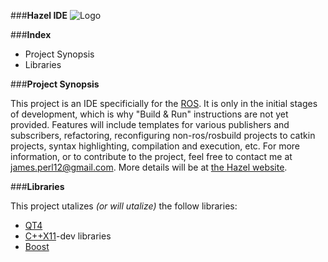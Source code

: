 ###**Hazel IDE**
![Logo](https://github.com/K-Engineering/Hazel/blob/master/images/hazel.jpg)

###**Index**

- Project Synopsis
- Libraries


###**Project Synopsis**

This project is an IDE specificially for the [ROS][1].  It is only in the initial stages of development, which is why "Build & Run" instructions are not yet provided.  Features will include templates for various publishers and subscribers, refactoring, reconfiguring non-ros/rosbuild projects to catkin projects, syntax highlighting, compilation and execution, etc.  For more information, or to contribute to the project, feel free to contact me at james.perl12@gmail.com.  More details will be at [the Hazel website][5].
 

###**Libraries**

This project utalizes *(or will utalize)* the follow libraries:
- [QT4][2]
- [C++X11][3]-dev libraries
- [Boost][4]






<!--links-->

[1]: http://www.ros.org/
[2]: http://www.qt.io/
[3]: http://en.wikipedia.org/wiki/C%2B%2B11
[4]: http://www.boost.org/
[5]: http://k-engineering.github.io/Hazel
